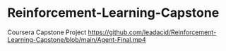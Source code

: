 # Reinforcement-Learning-Capstone
Coursera Capstone Project
https://github.com/leadacid/Reinforcement-Learning-Capstone/blob/main/Agent-Final.mp4
